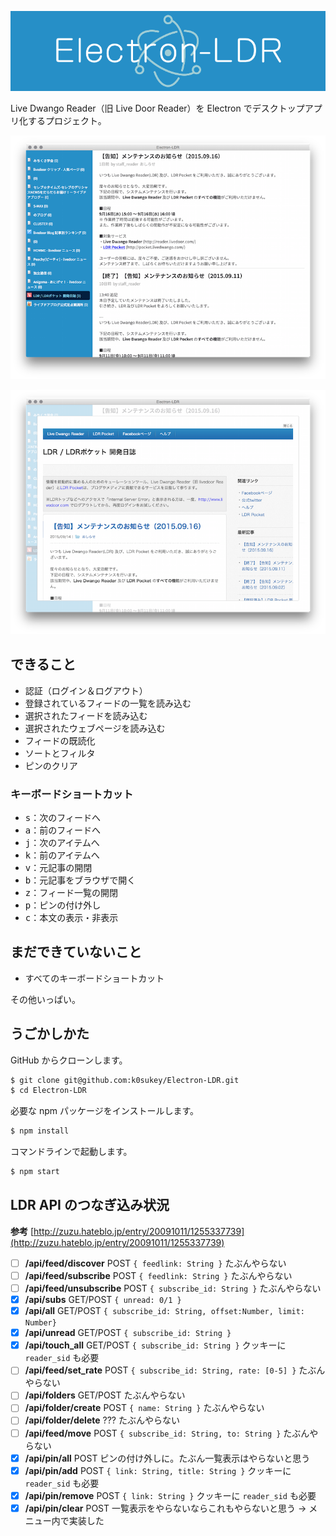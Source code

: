 ![banner](banner.png)

Live Dwango Reader（旧 Live Door Reader）を Electron でデスクトップアプリ化するプロジェクト。

![capture1](capture1.png)

![capture2](capture2.png)


## できること

* 認証（ログイン＆ログアウト）
* 登録されているフィードの一覧を読み込む
* 選択されたフィードを読み込む
* 選択されたウェブページを読み込む
* フィードの既読化
* ソートとフィルタ
* ピンのクリア

### キーボードショートカット

* <kbd>s</kbd>：次のフィードへ
* <kbd>a</kbd>：前のフィードへ
* <kbd>j</kbd>：次のアイテムへ
* <kbd>k</kbd>：前のアイテムへ
* <kbd>v</kbd>：元記事の開閉
* <kbd>b</kbd>：元記事をブラウザで開く
* <kbd>z</kbd>：フィード一覧の開閉
* <kbd>p</kbd>：ピンの付け外し
* <kbd>c</kbd>：本文の表示・非表示

## まだできていないこと

* すべてのキーボードショートカット

その他いっぱい。

## うごかしかた

GitHub からクローンします。

```sh
$ git clone git@github.com:k0sukey/Electron-LDR.git
$ cd Electron-LDR
```

必要な npm パッケージをインストールします。

```sh
$ npm install
```

コマンドラインで起動します。

```sh
$ npm start
```

## LDR API のつなぎ込み状況

**参考** [http://zuzu.hateblo.jp/entry/20091011/1255337739](http://zuzu.hateblo.jp/entry/20091011/1255337739)

- [ ] **/api/feed/discover** POST ```{ feedlink: String }``` たぶんやらない
- [ ] **/api/feed/subscribe** POST ```{ feedlink: String }``` たぶんやらない
- [ ] **/api/feed/unsubscribe** POST ```{ subscribe_id: String }``` たぶんやらない
- [x] **/api/subs** GET/POST ```{ unread: 0/1 }```
- [x] **/api/all** GET/POST ```{ subscribe_id: String, offset:Number, limit: Number}```
- [x] **/api/unread** GET/POST ```{ subscribe_id: String }```
- [x] **/api/touch_all** GET/POST ```{ subscribe_id: String }``` クッキーに ```reader_sid``` も必要
- [ ] **/api/feed/set_rate** POST ```{ subscribe_id: String, rate: [0-5] }``` たぶんやらない
- [ ] **/api/folders** GET/POST たぶんやらない
- [ ] **/api/folder/create** POST ```{ name: String }``` たぶんやらない
- [ ] **/api/folder/delete** ??? たぶんやらない
- [ ] **/api/feed/move** POST ```{ subscribe_id: String, to: String }``` たぶんやらない
- [x] **/api/pin/all** POST ピンの付け外しに。たぶん一覧表示はやらないと思う
- [x] **/api/pin/add** POST ```{ link: String, title: String }``` クッキーに ```reader_sid``` も必要
- [x] **/api/pin/remove** POST ```{ link: String }``` クッキーに ```reader_sid``` も必要
- [x] **/api/pin/clear** POST 一覧表示をやらないならこれもやらないと思う → メニュー内で実装した